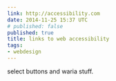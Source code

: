```yaml
---
link: http://accessibility.com
date: 2014-11-25 15:37 UTC
# published: false
published: true
title: links to web accessibility
tags:
- webdesign
---
```


select buttons and waria stuff.

